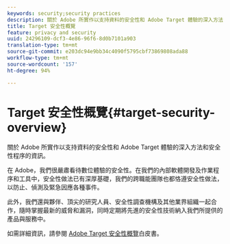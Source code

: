 ```yaml
---
keywords: security;security practices
description: 關於 Adobe 所實作以支持資料的安全性和 Adobe Target 體驗的深入方法和安全性程序的資訊。
title: Target 安全性概覽
feature: privacy and security
uuid: 24296109-dcf3-4e86-96f6-8d0b7101a903
translation-type: tm+mt
source-git-commit: e203dc94e9bb34c4090f5795cbf73869808ada88
workflow-type: tm+mt
source-wordcount: '157'
ht-degree: 94%

---
```



# Target 安全性概覽{#target-security-overview}

關於 Adobe 所實作以支持資料的安全性和 Adobe Target 體驗的深入方法和安全性程序的資訊。

在 Adobe，我們很嚴肅看待數位體驗的安全性。在我們的內部軟體開發及作業程序和工具中，安全性做法已有深厚基礎，我們的跨職能團隊也都恪遵安全性做法，以防止、偵測及緊急因應各種事件。

此外，我們還與夥伴、頂尖的研究人員、安全性調查機構及其他業界組織一起合作，隨時掌握最新的威脅和漏洞，同時定期將先進的安全性技術納入我們所提供的產品與服務中。

如需詳細資訊，請參閱 [Adobe Target 安全性概覽](https://wwwimages.adobe.com/content/dam/Adobe/en/security/pdfs/AdobeTargetSecurityOverview.pdf)白皮書。
